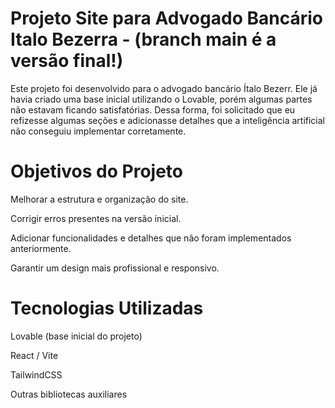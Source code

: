# Projeto Site para Advogado Bancário Italo Bezerra - (branch main é a versão final!)

Este projeto foi desenvolvido para o advogado bancário Ítalo Bezerr.
Ele já havia criado uma base inicial utilizando o Lovable, porém algumas partes não estavam ficando satisfatórias.
Dessa forma, foi solicitado que eu refizesse algumas seções e adicionasse detalhes que a inteligência artificial não conseguiu implementar corretamente.

# Objetivos do Projeto

Melhorar a estrutura e organização do site.

Corrigir erros presentes na versão inicial.

Adicionar funcionalidades e detalhes que não foram implementados anteriormente.

Garantir um design mais profissional e responsivo.

# Tecnologias Utilizadas

Lovable (base inicial do projeto)

React / Vite

TailwindCSS

Outras bibliotecas auxiliares
